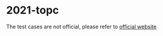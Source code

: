 # 2021-topc

The test cases are not official, please refer to [official website](https://topc2021.icpc.tw/)
